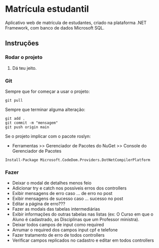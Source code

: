 # Matrícula estudantil

Aplicativo web de matrícula de estudantes, criado na plataforma .NET Framework, com banco de dados Microsoft SQL.

## Instruções
### Rodar o projeto

1. Dá teu jeito.

### Git
Sempre que for começar a usar o projeto:
```shell
git pull
```

Sempre que terminar alguma alteração:
```shell
git add .
git commit -m "mensagem"
git push origin main
```

Se o projeto implicar com o pacote roslyn:
- Ferramentas >> Gerenciador de Pacotes do NuGet >> Console do Gerenciador de Pacotes
```shell
Install-Package Microsoft.CodeDom.Providers.DotNetCompilerPlatform
```

### Fazer
- Deixar o modal de detalhes menos feio
- Adicionar try e catch nos possíveis erros dos controllers
- Exibir mensagens de erro caso ... de erro no post
- Exibir mensagens de sucesso caso ... sucesso no post
- Editar a página de erro???
- Fazer as modais das tabelas intermediárias
- Exibir informações do outras tabelas nas listas (ex: O Curso em que o Aluno é cadastrado, as Disciplinas que um Professor ministra).
- Deixar todos campos de input como required
- Arrumar o required dos campos input cpf e telefone
- Fazer tratamento de erro de todos controllers
- Verificar campos replicados no cadastro e editar em todos controllers
